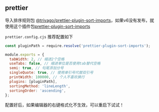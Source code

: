 ## prettier
导入排序规则包 [@trivago/prettier-plugin-sort-imports](https://github.com/trivago/prettier-plugin-sort-imports)，如果v6没有发布，就使用这个插件包[prettier-plugin-sort-imports](https://github.com/SanderRonde/prettier-plugin-sort-imports)

`prettier.config.cjs` 推荐配置如下
```js
const pluginPath = require.resolve('prettier-plugin-sort-imports');

module.exports = {
  tabWidth: 2, // 缩进2个空格
  useTabs: false, // 缩进单位是否使用tab替代空格
  semi: true, // 句尾添加分号
  singleQuote: true, // 使用单引号代替双引号
  printWidth: 100000, // 个人不喜欢换行
  plugins: [pluginPath],
  sortingMethod: 'lineLength',
  sortingOrder: 'ascending',
};
```

配置好后，如果编辑器的右键格式化不生效，可以重启下试试！



